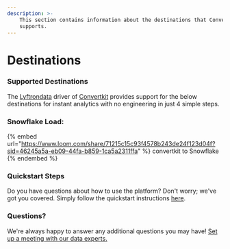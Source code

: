 ```yaml
---
description: >-
    This section contains information about the destinations that Convertkit
    supports.
---
```


# Destinations

### Supported Destinations

The [Lyftrondata](https://www.lyftrondata.com/) driver of [Convertkit](https://www.lyftrondata.com/integration/marketing-analytics/convertkit/) provides support for the below destinations for instant analytics with no engineering in just 4 simple steps.

### Snowflake Load:

{% embed url="https://www.loom.com/share/71215c15c93f4578b243de24f123d04f?sid=46245a5a-eb09-44fa-b859-1ca5a2311ffa" %}
convertkit to Snowflake
{% endembed %}

### Quickstart Steps

Do you have questions about how to use the platform? Don't worry; we've got you covered. Simply follow the quickstart instructions [here](README.md).

### Questions? <a href="#questions" id="questions"></a>

We're always happy to answer any additional questions you may have! [Set up a meeting with our data experts.](https://www.lyftrondata.com/book-a-meeting/)

